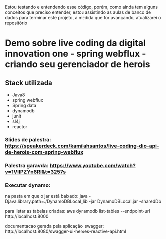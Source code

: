 Estou testando e entendendo esse código, porém, como ainda tem alguns conceitos que preciso entender, estou assistindo as aulas
de banco de dados para terminar este projeto, a medida que for avançando, atualizarei o repositório


# Demo sobre live coding da digital innovation one - spring webflux - criando seu gerenciador de herois

## Stack utilizada

  * Java8
  * spring webflux
  * Spring data
  * dynamodb
  * junit
  * sl4j
  * reactor
  
  

### Slides de palestra: https://speakerdeck.com/kamilahsantos/live-coding-dio-api-de-herois-com-spring-webflux

### Palestra garavda: https://www.youtube.com/watch?v=1VllPZYn6RI&t=3257s







### Executar dynamo: 

 na pasta em que o jar está baixado: java -Djava.library.path=./DynamoDBLocal_lib -jar DynamoDBLocal.jar -sharedDb
 
para listar as tabelas criadas:  aws dynamodb list-tables --endpoint-url http://localhost:8000


documentacao gerada pela aplicação: swagger: http://localhost:8080/swagger-ui-heroes-reactive-api.html
